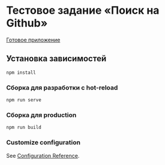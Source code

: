 # Тестовое задание «Поиск на Github»

[Готовое приложение](https://github-search-test.netlify.com/)

## Установка зависимостей
```
npm install
```

### Сборка для разработки c hot-reload
```
npm run serve
```

### Сборка для production
```
npm run build
```


### Customize configuration
See [Configuration Reference](https://cli.vuejs.org/config/).
